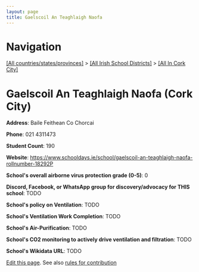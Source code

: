 ```yaml
---
layout: page
title: Gaelscoil An Teaghlaigh Naofa
---
```

# Navigation

[[All countries/states/provinces]](../../..) > [[All Irish School Districts]](../..) > [[All In Cork City]](..)

# Gaelscoil An Teaghlaigh Naofa (Cork City)

**Address**: Baile Feithean Co Chorcai

**Phone**: 021 4311473

**Student Count**: 190

**Website**: <https://www.schooldays.ie/school/gaelscoil-an-teaghlaigh-naofa-rollnumber-18292P>

**School's overall airborne virus protection grade (0-5)**: 0

**Discord, Facebook, or WhatsApp group for discovery/advocacy for THIS school**: TODO

**School's policy on Ventilation**: TODO

**School's Ventilation Work Completion**: TODO

**School's Air-Purification**: TODO

**School's CO2 monitoring to actively drive ventilation and filtration**: TODO

**School's Wikidata URL**: TODO


[Edit this page](https://github.com/ventilate-schools/Ireland/edit/main/./Cork_City/Gaelscoil_An_Teaghlaigh_Naofa.md). See also [rules for contribution](../../../contribution-rules/)